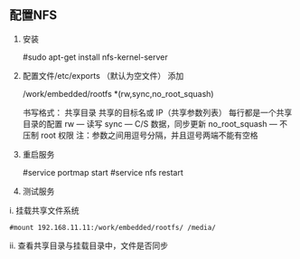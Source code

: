 ## 配置NFS

1. 安装

    #sudo apt-get install nfs-kernel-server

2. 配置文件/etc/exports （默认为空文件）
添加

    /work/embedded/rootfs *(rw,sync,no_root_squash)

	书写格式：
	共享目录 共享的目标名或 IP（共享参数列表）
	每行都是一个共享目录的配置
	rw — 读写 sync — C/S 数据，同步更新
	no_root_squash — 不压制 root 权限
	注：参数之间用逗号分隔，并且逗号两端不能有空格

3. 重启服务

    #service portmap start
    #service nfs restart

4. 测试服务

i. 挂载共享文件系统

    #mount 192.168.11.11:/work/embedded/rootfs/ /media/

ii. 查看共享目录与挂载目录中，文件是否同步
